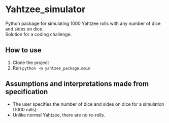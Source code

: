 # Yahtzee_simulator
Python package for simulating 1000 Yahtzee rolls with any number of dice and sides on dice. \
Solution for a coding challenge. 

## How to use 
1. Clone the project
2. Run ```python -m yahtzee_package.main ```

## Assumptions and interpretations made from specification
* The user specifies the number of dice and sides on dice for a simulation (1000 rolls). 
* Unlike normal Yahtzee, there are no re-rolls.

